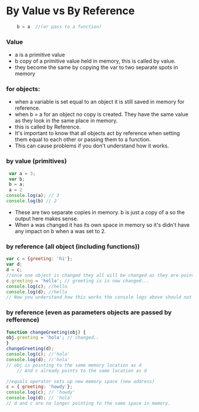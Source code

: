 # By Value vs By Reference 
```javascript 
    b = a  //(or pass to a function) 
``` 
### Value
+ a is a primitive value 
+ b copy of a primitive value held in memory, this is called by value.
+ they become the same by copying the var to two separate spots in memory

### for objects:
+ when a variable is set equal to an object it is still saved in memory for reference.
+ when b = a for an object no copy is created. They have the same value as they look in the same place in memory.
+ this is called by Reference.
+ It's important to know that all objects act by reference when setting them equal to each other or passing them to a function.
+ This can cause problems if you don't understand how it works.

### by value (primitives)
```javascript 
 var a = 3;
 var b;
 b = a;
 a = 2
console.log(a); // 3
console.log(b) // 2
```
+ These are two separate copies in memory. b is just a copy of a so the output here makes sense. 
+ When a was changed it has its own space in memory so it's didn't have any impact on b when a was set to 2.


### by reference (all object (including functions))
```javascript
var c = {greeting: 'hi'};
var d;
d = c;
//once one object is changed they all will be changed as they are pointintg to the same space in memory
c.greeting = 'hello'; // greeting is is now changed...
console.log(c); //hello
console.log(d); //hello
// Now you understand how this works the console logs above should not be supprising. As they are pointing to the same place in memory.
```


### by reference (even as parameters objects are passed by refference)
```javascript
function changeGreeting(obj) {
obj.greeting = 'hola'; // changed..
}
changeGreeting(d);
console.log(c); //'hola'
console.log(d); //'hola'
// obj is pointing to the same memory location as d
    // And c already points to the same location as d

//equals operator sets up new memory space (new address)
c = { greeting: 'howdy'};
console.log(c); // 'howdy'
console.log(d); // 'hola'
// d and c are no longer pointing to the same space in memory.
```
